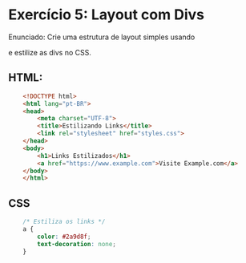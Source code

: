 # Exercício 5: Layout com Divs

Enunciado: Crie uma estrutura de layout simples usando <div> e estilize as divs no CSS.

## HTML:
``` html
    <!DOCTYPE html>
    <html lang="pt-BR">
    <head>
        <meta charset="UTF-8">
        <title>Estilizando Links</title>
        <link rel="stylesheet" href="styles.css">
    </head>
    <body>
        <h1>Links Estilizados</h1>
        <a href="https://www.example.com">Visite Example.com</a>
    </body>
    </html>

```

## CSS
``` css
    /* Estiliza os links */
    a {
        color: #2a9d8f;
        text-decoration: none;
    }

```